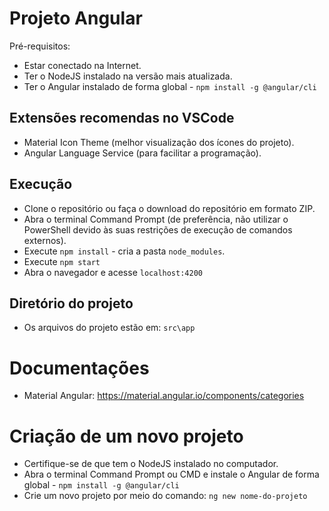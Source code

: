 # Projeto Angular
Pré-requisitos:
 - Estar conectado na Internet.
 - Ter o NodeJS instalado na versão mais atualizada.
 - Ter o Angular instalado de forma global - `npm install -g @angular/cli`

## Extensões recomendas no VSCode
 - Material Icon Theme (melhor visualização dos ícones do projeto).
 - Angular Language Service (para facilitar a programação).

## Execução
 - Clone o repositório ou faça o download do repositório em formato ZIP.
 - Abra o terminal Command Prompt (de preferência, não utilizar o PowerShell devido às suas restrições de execução de comandos externos). 
 - Execute `npm install` - cria a pasta `node_modules`.
 - Execute `npm start`
  - Abra o navegador e acesse `localhost:4200`

## Diretório do projeto
 - Os arquivos do projeto estão em: `src\app`

# Documentações
 - Material Angular: https://material.angular.io/components/categories

# Criação de um novo projeto
 - Certifique-se de que tem o NodeJS instalado no computador.
 - Abra o terminal Command Prompt ou CMD e instale o Angular de forma global - `npm install -g @angular/cli`
 - Crie um novo projeto por meio do comando: `ng new nome-do-projeto`
